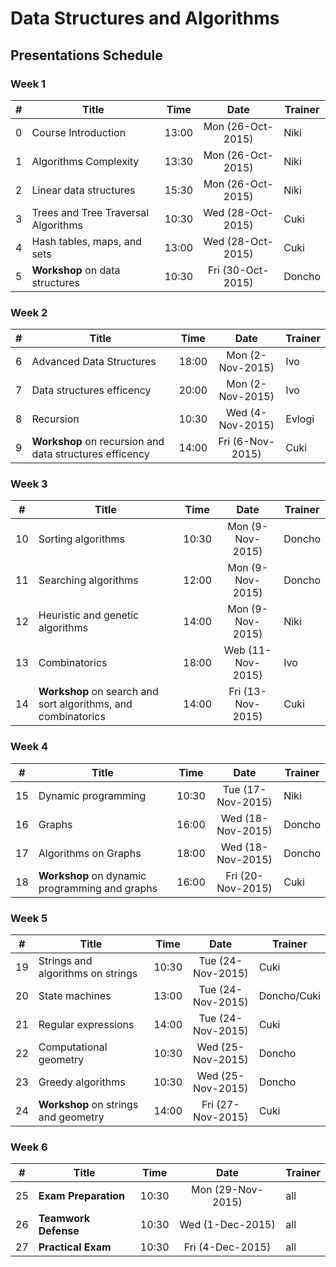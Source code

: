 #   Data Structures and Algorithms 

##  Presentations Schedule

### Week 1

| #   | Title                               | Time  | Date              | Trainer |
| --- | ----------------------------------- | ----- | :---------------: | ------- |
| 0   | Course Introduction                 | 13:00 | Mon (26-Oct-2015) | Niki    |
| 1   | Algorithms Complexity               | 13:30 | Mon (26-Oct-2015) | Niki    |
| 2   | Linear data structures              | 15:30 | Mon (26-Oct-2015) | Niki    |
| 3   | Trees and Tree Traversal Algorithms | 10:30 | Wed (28-Oct-2015) | Cuki    |
| 4   | Hash tables, maps, and sets         | 13:00 | Wed (28-Oct-2015) | Cuki    |
| 5   | **Workshop** on data structures     | 10:30 | Fri (30-Oct-2015) | Doncho  |

### Week 2

| #   | Title                                                   | Time  | Date             | Trainer |
| --- | ------------------------------------------------------- | ----- | :--------------: | ------- |
| 6   | Advanced Data Structures                                | 18:00 | Mon (2-Nov-2015) | Ivo     |
| 7   | Data structures efficency                               | 20:00 | Mon (2-Nov-2015) | Ivo     |
| 8   | Recursion                                               | 10:30 | Wed (4-Nov-2015) | Evlogi  |
| 9   | **Workshop** on recursion and data structures efficency | 14:00 | Fri (6-Nov-2015) | Cuki    |

### Week 3

| #   | Title                                                         | Time  | Date              | Trainer |
| --- | ------------------------------------------------------------- | ----- | :---------------: | ------- |
| 10  | Sorting algorithms                                            | 10:30 | Mon (9-Nov-2015)  | Doncho  |
| 11  | Searching algorithms                                          | 12:00 | Mon (9-Nov-2015)  | Doncho  |
| 12  | Heuristic and genetic algorithms                              | 14:00 | Mon (9-Nov-2015)  | Niki    |
| 13  | Combinatorics                                                 | 18:00 | Web (11-Nov-2015) | Ivo     |
| 14  | **Workshop** on search and sort algorithms, and combinatorics | 14:00 | Fri (13-Nov-2015) | Cuki    |

### Week 4

| #   | Title                                          | Time  | Date              | Trainer |
| --- | ---------------------------------------------- | ----- | :---------------: | ------- |
| 15  | Dynamic programming                            | 10:30 | Tue (17-Nov-2015) | Niki    |
| 16  | Graphs                                         | 16:00 | Wed (18-Nov-2015) | Doncho  |
| 17  | Algorithms on Graphs                           | 18:00 | Wed (18-Nov-2015) | Doncho  |
| 18  | **Workshop** on dynamic programming and graphs | 16:00 | Fri (20-Nov-2015) | Cuki    |

### Week 5

| #   | Title                                | Time  | Date              | Trainer     |
| --- | ------------------------------------ | ----- | :---------------: | ----------- |
| 19  | Strings and algorithms on strings    | 10:30 | Tue (24-Nov-2015) | Cuki        |
| 20  | State machines                       | 13:00 | Tue (24-Nov-2015) | Doncho/Cuki |
| 21  | Regular expressions                  | 14:00 | Tue (24-Nov-2015) | Cuki        |
| 22  | Computational geometry               | 10:30 | Wed (25-Nov-2015) | Doncho      |
| 23  | Greedy algorithms                    | 10:30 | Wed (25-Nov-2015) | Doncho      |
| 24  | **Workshop** on strings and geometry | 14:00 | Fri (27-Nov-2015) | Cuki        |

### Week 6

| #   | Title                | Time  | Date              | Trainer |
| --- | -------------------- | ------| :---------------: | ------- |
| 25  | **Exam Preparation** | 10:30 | Mon (29-Nov-2015) | all     |
| 26  | **Teamwork Defense** | 10:30 | Wed (1-Dec-2015)  | all     |
| 27  | **Practical Exam**   | 10:30 | Fri (4-Dec-2015)  | all     |

